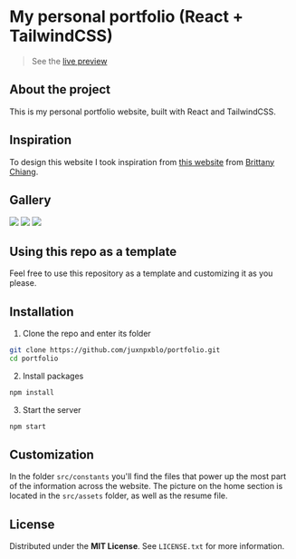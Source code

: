 # My personal portfolio (React + TailwindCSS)

[hosting]: https://juxnpxblo.vercel.app/
[preview1]: https://github.com/juxnpxblo/portfolio/blob/master/preview-1.png
[preview2]: https://github.com/juxnpxblo/portfolio/blob/master/preview-2.png
[preview3]: https://github.com/juxnpxblo/portfolio/blob/master/preview-3.png

> See the [live preview][hosting]

## About the project

This is my personal portfolio website, built with React and TailwindCSS.

## Inspiration

To design this website I took inspiration from [this website](https://brittanychiang.com/) from [Brittany Chiang](https://github.com/bchiang7).

## Gallery

![][preview1]
![][preview2]
![][preview3]

## Using this repo as a template

Feel free to use this repository as a template and customizing it as you please.

## Installation

1. Clone the repo and enter its folder
```sh
git clone https://github.com/juxnpxblo/portfolio.git
cd portfolio
```
2. Install packages
```sh
npm install
```
3. Start the server
```sh
npm start
```

## Customization

In the folder `src/constants` you'll find the files that power up the most part of the information across the website. The picture on the home section is located in the `src/assets` folder, as well as the resume file.

## License

Distributed under the **MIT License**. See `LICENSE.txt` for more information.
